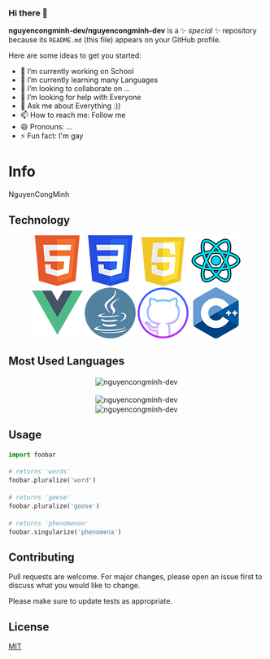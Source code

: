 ### Hi there 👋


**nguyencongminh-dev/nguyencongminh-dev** is a ✨ _special_ ✨ repository because its `README.md` (this file) appears on your GitHub profile.

Here are some ideas to get you started:

- 🔭 I’m currently working on School
- 🌱 I’m currently learning many Languages
- 👯 I’m looking to collaborate on ...
- 🤔 I’m looking for help with Everyone
- 💬 Ask me about Everything :))
- 📫 How to reach me: Follow me
- 😄 Pronouns: ...
- ⚡ Fun fact: I'm gay


# Info

NguyenCongMinh

## Technology

<div align="center">
    <img src="img/html.png" alt="">
    <img src="img/css.png" alt="">
    <img src="img/js.png" alt="">
    <img src="img/reactjs.png" alt="">
    <img src="img/vuejs.png" alt="">
    <img src="img/java.png" alt="">
    <img src="img/Github.png" alt="">
    <img src="img/C.png" alt="">
</div>

## Most Used Languages
<div align="center"><img align="center" src="https://github-readme-stats.vercel.app/api/top-langs/?username=nguyencongminh-dev&layout=compact&hide=html" alt="nguyencongminh-dev" /></div>
<br />
<div align="center"><img align="center" src="https://github-readme-stats.vercel.app/api?username=nguyencongminh-dev&show_icons=true&theme=radical" alt="nguyencongminh-dev" /></div>
<div align="center"><img align="center" src="https://github-readme-stats.vercel.app/api/top-langs/?username=nguyencongminh-dev&langs_count=10&hide=hack" alt="nguyencongminh-dev" /></div>




## Usage

```python
import foobar

# returns 'words'
foobar.pluralize('word')

# returns 'geese'
foobar.pluralize('goose')

# returns 'phenomenon'
foobar.singularize('phenomena')
```

## Contributing
Pull requests are welcome. For major changes, please open an issue first to discuss what you would like to change.

Please make sure to update tests as appropriate.

## License
[MIT](https://choosealicense.com/licenses/mit/)
